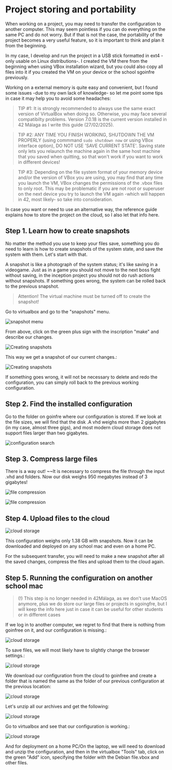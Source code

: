 # Project storing and portability

When working on a project, you may need to transfer the configuration to another computer. This may seem pointless if you can do everything on the same PC and do not worry. But if that is not the case, the portability of the project becomes a very useful feature, so it is important to think and plan it from the beginning.

In my case, I develop and run the project in a USB stick formatted in ext4 -only usable on Linux distributions-. I created the VM there from the beginning when using VBox installation wizard, but you could also copy all files into it if you created the VM on your device or the school sgoinfre previously.

Working on a external memory is quite easy and convenient, but I found some issues -due to my own lack of knowledge- so let me point some tips in case it may help you to avoid some headaches:

> TIP #1: It is strongly recommended to always use the same exact version of VirtualBox when doing so. Otherwise, you may face several compatibilty problems. Version 7.0.18 is the current version installed in 42 Málaga as I write this guide (27/02/2025).

> TIP #2: ANY TIME YOU FINISH WORKING, SHUTDOWN THE VM PROPERLY (using commmand `sudo shutdown now` or using VBox interface option), DO NOT USE 'SAVE CURRENT STATE'. Saving state only lets you relaunch the machine again in the same host machine that you saved when quitting, so that won't work if you want to work in different devices!

> TIP #3: Depending on the file system format of your memory device and/or the version of VBox you are using, you may find that any time you launch the VM, VBox changes the permissions of the .vbox files to only root. This may be problematic if you are not root or superuser on the next device you try to launch the VM again -which will happen in 42, most likely- so take into consideration.

In case you want or need to use an alternative way, the reference guide explains how to store the project on the cloud, so I also let that info here.

## Step 1. Learn how to create snapshots

No matter the method you use to keep your files save, something you do need to learn is how to create snapshots of the system state, and save the system with them. Let's start with that.

A snapshot is like a photograph of the system status; it's like saving in a videogame. Just as in a game you should not move to the next boss fight without saving, in the inception project you should not do rush actions without snapshots. If something goes wrong, the system can be rolled back to the previous snapshot.

> Attention! The virtual machine must be turned off to create the snapshot!

Go to virtualbox and go to the "snapshots" menu.

![snapshot menu](media/saving_snapshots/step_0.png)

From above, click on the green plus sign with the inscription "make" and describe our changes.

![Creating snapshots](media/saving_snapshots/step_1.png)

This way we get a snapshot of our current changes.:

![Creating snapshots](media/saving_snapshots/step_2.png)

If something goes wrong, it will not be necessary to delete and redo the configuration, you can simply roll back to the previous working configuration.

## Step 2. Find the installed configuration

Go to the folder on goinfre where our configuration is stored. If we look at the file sizes, we will find that the disk .A vhd weighs more than 2 gigabytes (in my case, almost three gigs), and most modern cloud storage does not support files larger than two gigabytes.

![configuration search](media/configuration_storage/step_0.png)

## Step 3. Compress large files

There is a way out! ~~It is necessary to compress the file through the input .vhd and folders. Now our disk weighs 950 megabytes instead of 3 gigabytes!

![file compression](media/configuration_storage/step_1.png)

![file compression](media/configuration_storage/step_2.png)

## Step 4. Upload files to the cloud

![cloud storage](media/configuration_storage/step_3.png)

This configuration weighs only 1.38 GB with snapshots. Now it can be downloaded and deployed on any school mac and even on a home PC.

For the subsequent transfer, you will need to make a new snapshot after all the saved changes, compress the files and upload them to the cloud again.

## Step 5. Running the configuration on another school mac

> (!) This step is no longer needed in 42Málaga, as we don't use MacOS anymore, plus we do store our large files or projects in sgoingfre, but I will keep the info here just in case it can be useful for other students or in different cases

If we log in to another computer, we regret to find that there is nothing from goinfree on it, and our configuration is missing.:

![cloud storage](media/configuration_storage/step_4.png)

To save files, we will most likely have to slightly change the browser settings.:

![cloud storage](media/configuration_storage/step_5.png)

We download our configuration from the cloud to goinfree and create a folder that is named the same as the folder of our previous configuration at the previous location:

![cloud storage](media/configuration_storage/step_6.png)

Let's unzip all our archives and get the following:

![cloud storage](media/configuration_storage/step_7.png)

Go to virtualbox and see that our configuration is working.:

![cloud storage](media/configuration_storage/step_8.png)

And for deployment on a home PC/On the laptop, we will need to download and unzip the configuration, and then in the virtualbox "Tools" tab, click on the green "Add" icon, specifying the folder with the Debian file.vbox and other files.